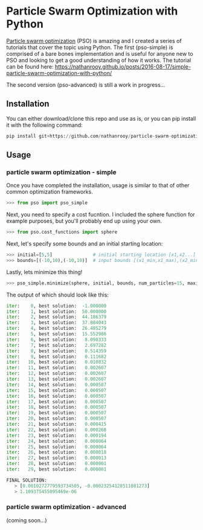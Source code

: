 # Particle Swarm Optimization with Python

<a target="_blank" href="https://en.wikipedia.org/wiki/Particle_swarm_optimization">Particle swarm optimization</a> (PSO) is amazing and I created a series of tutorials that cover the topic using Python. The first (pso-simple) is comprised of a bare bones implementation and is useful for anyone new to PSO and looking to get a good understanding of how it works. The tutorial can be found here: https://nathanrooy.github.io/posts/2016-08-17/simple-particle-swarm-optimization-with-python/

The second version (pso-advanced) is still a work in progress...


## Installation
You can either download/clone this repo and use as is, or you can pip install it with the following command:
```py
pip install git+https://github.com/nathanrooy/particle-swarm-optimization
```

## Usage
### particle swarm optimization - simple
Once you have completed the installation, usage is similar to that of other common optimization frameworks.
```py
>>> from pso import pso_simple
```
Next, you need to specify a cost fucntion. I included the sphere function for example purposes, but you'll probably end up using your own.
```py
>>> from pso.cost_functions import sphere
```
Next, let's specify some bounds and an initial starting location:
```py
>>> initial=[5,5]               # initial starting location [x1,x2...]
>>> bounds=[(-10,10),(-10,10)]  # input bounds [(x1_min,x1_max),(x2_min,x2_max)...]
```
Lastly, lets minimize this thing!
```py
>>> pso_simple.minimize(sphere, initial, bounds, num_particles=15, maxiter=30, verbose=True)
```
The output of which should look like this:
```py
iter:    0, best solution:  -1.000000
iter:    1, best solution:  50.000000
iter:    2, best solution:  44.186379
iter:    3, best solution:  37.884043
iter:    4, best solution:  26.485279
iter:    5, best solution:  15.552986
iter:    6, best solution:   8.098333
iter:    7, best solution:   2.697282
iter:    8, best solution:   0.514359
iter:    9, best solution:   0.111682
iter:   10, best solution:   0.010832
iter:   11, best solution:   0.002607
iter:   12, best solution:   0.002607
iter:   13, best solution:   0.002607
iter:   14, best solution:   0.000507
iter:   15, best solution:   0.000507
iter:   16, best solution:   0.000507
iter:   17, best solution:   0.000507
iter:   18, best solution:   0.000507
iter:   19, best solution:   0.000507
iter:   20, best solution:   0.000507
iter:   21, best solution:   0.000415
iter:   22, best solution:   0.000268
iter:   23, best solution:   0.000194
iter:   24, best solution:   0.000064
iter:   25, best solution:   0.000064
iter:   26, best solution:   0.000018
iter:   27, best solution:   0.000013
iter:   28, best solution:   0.000001
iter:   29, best solution:   0.000001

FINAL SOLUTION:
   > [0.0010272779593734505, -0.00023254128511081273]
   > 1.109375455095469e-06
```

### particle swarm optimization - advanced
(coming soon...)
